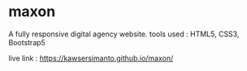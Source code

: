 # maxon
A fully responsive digital agency website. tools used : HTML5, CSS3, Bootstrap5

live link : https://kawsersimanto.github.io/maxon/
